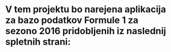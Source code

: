 # V tem projektu bo narejena aplikacija za bazo podatkov Formule 1 za sezono 2016 pridobljenih iz naslednij spletnih strani:
